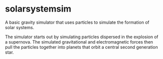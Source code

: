 # solarsystemsim
A basic gravity simulator that uses particles to simulate the formation of solar systems.

The simulator starts out by simulating particles dispersed in the explosion of a supernova.
The simulated gravitational and electromagnetic forces then pull the particles together into planets that orbit a central second generation star. 
